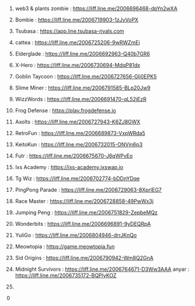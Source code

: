 1. web3 & plants zombie       : https://liff.line.me/2006696468-dpYn2wXA
4. Bombie                     : https://liff.line.me/2006719903-1zJvVoPX
5. Tsubasa                    : https://app.line.tsubasa-rivals.com
6. cattea                     : https://liff.line.me/2006725206-9wRWZmEj
7. Elderglade                 : https://liff.line.me/2006692963-Q40b7GR6
8. X-Hero                     : https://liff.line.me/2006730694-MdqP81dx
9. Goblin Taycoon             : https://liff.line.me/2006727656-Glj0EPK5
11. Slime Miner              : https://liff.line.me/2006791585-BLp20Jw9
12. WizzWords                : https://liff.line.me/2006691470-qL52jEzR
13. Frog Defense             : https://play.frogdefense.io
15. Axolts                   : https://liff.line.me/2006727943-K6ZJ8GWX
16. RetroFun                 : https://liff.line.me/2006689873-VxpWRda5
17. KeitoKun                 : https://liff.line.me/2006732015-ONVjn6p3
18. Futr                     : https://liff.line.me/2006675670-J6qWPvEo
19. Ixs Academy              : https://ixs-academy.ixswap.io
21. Tg Wiz                   : https://liff.line.me/2006702774-bDDnYDqe
22. PingPong Parade          : https://liff.line.me/2006729063-8XprlEG7
23. Race Master              : https://liff.line.me/2006728858-49PwWx3j
24. Jumping Peng             : https://liff.line.me/2006751829-ZepbeMQz
25. Wonderbits               : https://liff.line.me/2006696891-9yDEQRpA
26. YuliGo                   : https://liff.line.me/2006804946-drrJKnQo
27. Meowtopia                : https://game.meowtopia.fun
28. Sid Origins              : https://liff.line.me/2006790942-Wm8Q2GnA
29. Midnight Survivors       : https://liff.line.me/2006764671-D3Ww3AAA
     anyar                : https://liff.line.me/2006735172-BQPlyKOZ

31. 











0
